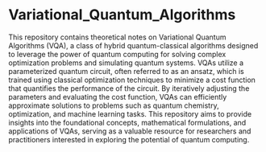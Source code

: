 # Variational_Quantum_Algorithms

This repository contains theoretical notes on Variational Quantum Algorithms (VQA), a class of hybrid quantum-classical algorithms designed to leverage the power of quantum computing for solving complex optimization problems and simulating quantum systems. VQAs utilize a parameterized quantum circuit, often referred to as an ansatz, which is trained using classical optimization techniques to minimize a cost function that quantifies the performance of the circuit. By iteratively adjusting the parameters and evaluating the cost function, VQAs can efficiently approximate solutions to problems such as quantum chemistry, optimization, and machine learning tasks. This repository aims to provide insights into the foundational concepts, mathematical formulations, and applications of VQAs, serving as a valuable resource for researchers and practitioners interested in exploring the potential of quantum computing.







